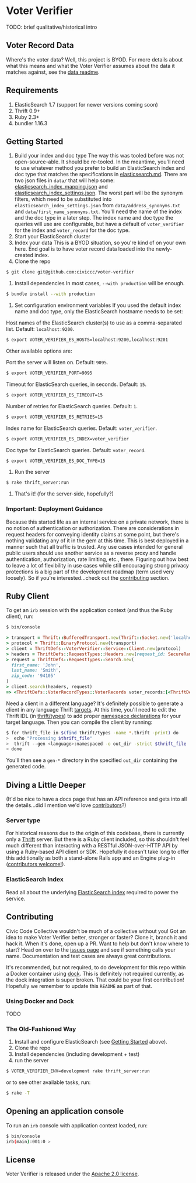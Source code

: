Voter Verifier
====================

TODO: brief qualitative/historical intro

Voter Record Data
------------------
Where's the voter data? Well, this project is BYOD. For more details about what this means and what the Voter Verifier assumes about the data it matches against, see the [data readme](./DATA_README.md).

Requirements
------------
1. ElasticSearch 1.7 (support for newer versions coming soon)
1. Thrift 0.9+
1. Ruby 2.3+
1. bundler 1.16.3

Getting Started
---------------
1. Build your index and doc type
The way this was tooled before was not open-source-able. It should be re-tooled. In the meantime, you'll need to use whatever method you prefer to build an ElasticSearch index and doc type that matches the specifications in [elasticsearch.md](./elasticsearch.md). There are two json files in `data/` that will help some: [elasticsearch_index_mapping.json](./data/elasticsearch_index_mapping.json) and [elasticsearch_index_settings.json](./data/elasticsearch_index_settings.json). The worst part will be the synonym filters, which need to be substituted into `elasticsearch_index_settings.json` from `data/address_synonyms.txt` and `data/first_name_synonyms.txt`. You'll need the name of the index and the doc type in a later step. The index name and doc type the queries will use are configurable, but have a default of `voter_verifier` for the index and `voter_record` for the doc type.
1. Start your ElasticSearch cluster
1. Index your data
This is a BYOD situation, so you're kind of on your own here. End goal is to have voter record data loaded into the newly-created index.
1. Clone the repo
```bash
$ git clone git@github.com:civiccc/voter-verifier
```
1. Install dependencies
In most cases, `--with production` will be enough.
```bash
$ bundle install --with production
```
1. Set configuration environment variables
If you used the default index name and doc type, only the ElasticSearch hostname needs to be set:

Host names of the ElasticSearch cluster(s) to use as a comma-separated list. Default: `localhost:9200`.
```bash
$ export VOTER_VERIFIER_ES_HOSTS=localhost:9200,localhost:9201
```

Other available options are:

Port the server will listen on. Default: `9095`.
```bash
$ export VOTER_VERIFIER_PORT=9095
```

Timeout for ElasticSearch queries, in seconds. Default: `15`.
```bash
$ export VOTER_VERIFIER_ES_TIMEOUT=15
```

Number of retries for ElasticSearch queries. Default: `1`.
```bash
$ export VOTER_VERIFIER_ES_RETRIES=15
```

Index name for ElasticSearch queries. Default: `voter_verifier`.
```bash
$ export VOTER_VERIFIER_ES_INDEX=voter_verifier
```

Doc type for ElasticSearch queries. Default: `voter_record`.
```bash
$ export VOTER_VERIFIER_ES_DOC_TYPE=15
```

1. Run the server
```bash
$ rake thrift_server:run
```
1. That's it! (for the server-side, hopefully?)

### Important: Deployment Guidance
Because this started life as an internal service on a private network, there is no notion of authentication or authorization. There are considerations in request headers for conveying identity claims at some point, but there's nothing validating any of it in the gem at this time. This is best deployed in a manner such that all traffic is trusted. Any use cases intended for general public users should use another service as a reverse proxy and handle authentication, authorization, rate limiting, etc., there. Figuring out how best to leave a lot of flexibility in use cases while still encouraging strong privacy protections is a big part of the development roadmap (term used very loosely). So if you're interested...check out the [contributing](#contributing) section.

Ruby Client
------------
To get an `irb` session with the application context (and thus the Ruby client), run:
```bash
$ bin/console
```

```ruby
> transport = Thrift::BufferedTransport.new(Thrift::Socket.new('localhost', <SERVER PORT>))
> protocol = Thrift::BinaryProtocol.new(transport)
> client = ThriftDefs::VoterVerifier::Service::Client.new(protocol)
> headers = ThriftDefs::RequestTypes::Headers.new(request_id: SecureRandom.uuid)
> request = ThriftDefs::RequestTypes::Search.new(
  first_name: 'John',
  last_name: 'Smith',
  zip_code: '94105'
)
> client.search(headers, request)
=> <ThriftDefs::VoterRecordTypes::VoterRecords voter_records:[<ThriftDefs::VoterRecordTypes::VoterRecord first_name: 'John', last_name: 'Smith'...>...]>
```

Need a client in a different language? It's definitely possible to generate a client in any language Thrift [targets](https://thrift.apache.org/docs/Languages). At this time, you'll need to edit the Thrift IDL (in [thrift/types](./thrift/types)) to add proper [namespace declarations](https://diwakergupta.github.io/thrift-missing-guide/#_namespaces) for your target language. Then you can compile the client by running:

```bash
$ for thrift_file in $(find thrift/types -name *.thrift -print) do
>  echo "Processing $thrift_file"
>  thrift --gen <language>:namespaced -o out_dir -strict $thrift_file
> done
```

You'll then see a `gen-*` directory in the specified `out_dir` containing the generated code.

Diving a Little Deeper
----------------------
(It'd be nice to have a docs page that has an API reference and gets into all the details...did I mention we'd love [contributors](#contributing)?)

### Server type
For historical reasons due to the origin of this codebase, there is currently only a [Thrift](https://thrift.apache.org/) server. But there is a Ruby client included, so this shouldn't feel much different than interacting with a RESTful JSON-over-HTTP API by using a Ruby-based API client or SDK. Hopefully it doesn't take long to offer this additionally as both a stand-alone Rails app and an Engine plug-in ([contributors welcome!](#contributing)).

### ElasticSearch Index
Read all about the underlying [ElasticSearch index](./elasticsearch.md) required to power the service.

Contributing
-------------
Civic Code Collective wouldn't be much of a collective without you! Got an idea to make Voter Verifier better, stronger or faster? Clone it, branch it and hack it. When it's done, open up a PR. Want to help but don't know where to start? Head on over to the [issues page](https://github.com/civiccc/voter-verifier/issues) and see if something calls your name. Documentation and test cases are always great contributions.

It's recommended, but not required, to do development for this repo within a Docker container using [dock](***REMOVED***dock). This is definitely not required currently, as the dock integration is super broken. That could be your first contribution! Hopefully we remember to update this `README` as part of that.

### Using Docker and Dock
TODO

### The Old-Fashioned Way
1. Install and configure ElasticSearch (see [Getting Started](#getting-started) above).
1. Clone the repo
1. Install dependencies (including development + test)
1. run the server
```bash
$ VOTER_VERIFIER_ENV=development rake thrift_server:run
```

or to see other available tasks, run:
```bash
$ rake -T
```

Opening an application console
---------------------------------------

To run an `irb` console with application context loaded, run:

```bash
$ bin/console
irb(main):001:0 >
```

License
-------
Voter Verifier is released under the [Apache 2.0 license](https://opensource.org/licenses/Apache-2.0).
